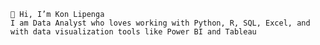 

    👋 Hi, I’m Kon Lipenga
    I am Data Analyst who loves working with Python, R, SQL, Excel, and with data visualization tools like Power BI and Tableau


